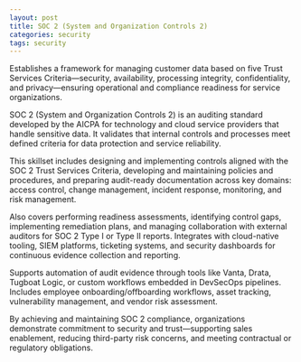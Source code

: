 ```yaml
---
layout: post
title: SOC 2 (System and Organization Controls 2)
categories: security
tags: security
---
```


Establishes a framework for managing customer data based on five Trust Services Criteria—security, availability, processing integrity, confidentiality, and privacy—ensuring operational and compliance readiness for service organizations.

<!--more-->

SOC 2 (System and Organization Controls 2) is an auditing standard developed by the AICPA for technology and cloud service providers that handle sensitive data. It validates that internal controls and processes meet defined criteria for data protection and service reliability.

This skillset includes designing and implementing controls aligned with the SOC 2 Trust Services Criteria, developing and maintaining policies and procedures, and preparing audit-ready documentation across key domains: access control, change management, incident response, monitoring, and risk management.

Also covers performing readiness assessments, identifying control gaps, implementing remediation plans, and managing collaboration with external auditors for SOC 2 Type I or Type II reports. Integrates with cloud-native tooling, SIEM platforms, ticketing systems, and security dashboards for continuous evidence collection and reporting.

Supports automation of audit evidence through tools like Vanta, Drata, Tugboat Logic, or custom workflows embedded in DevSecOps pipelines. Includes employee onboarding/offboarding workflows, asset tracking, vulnerability management, and vendor risk assessment.

By achieving and maintaining SOC 2 compliance, organizations demonstrate commitment to security and trust—supporting sales enablement, reducing third-party risk concerns, and meeting contractual or regulatory obligations.